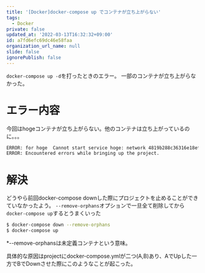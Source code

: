 ```yaml
---
title: '[Docker]docker-compose up でコンテナが立ち上がらない'
tags:
  - Docker
private: false
updated_at: '2022-03-13T16:32:32+09:00'
id: a7fd6efc69dc46e58faa
organization_url_name: null
slide: false
ignorePublish: false
---
```

```docker-compose up -d```を打ったときのエラー。
一部のコンテナが立ち上がらなかった。

# エラー内容
今回はhogeコンテナが立ち上がらない。他のコンテナは立ち上がっているのに。。。
```bash
ERROR: for hoge  Cannot start service hoge: network 4819b288c36316e18ef29e3f0ed22fb84f654ae4f659a2ae87707791d62b2242 not found
ERROR: Encountered errors while bringing up the project.
```

# 解決
どうやら前回docker-compose downした際にプロジェクトを止めることができていなかったよう。
```--remove-orphans```オプションで一旦全て削除してから```docker-compose up```するとうまくいった
```bash
$ docker-compose down --remove-orphans
$ docker-compose up
```
*--remove-orphansは未定義コンテナという意味。

具体的な原因はprojectにdocker-compose.ymlが二つ(A,B)あり、AでUpした一方でBでDownさせた際にこのようなことが起こった。


